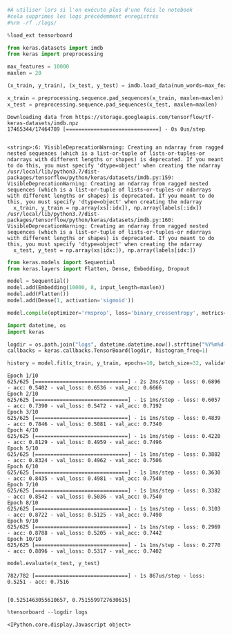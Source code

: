 ```python
#À utiliser lors si l'on exécute plus d'une fois le notebook
#cela supprimes les logs précédemment enregistrés
#%rm -rf ./logs/
```


```python
%load_ext tensorboard
```


```python
from keras.datasets import imdb
from keras import preprocessing

max_features = 10000
maxlen = 20

(x_train, y_train), (x_test, y_test) = imdb.load_data(num_words=max_features)

x_train = preprocessing.sequence.pad_sequences(x_train, maxlen=maxlen)
x_test = preprocessing.sequence.pad_sequences(x_test, maxlen=maxlen)
```

    Downloading data from https://storage.googleapis.com/tensorflow/tf-keras-datasets/imdb.npz
    17465344/17464789 [==============================] - 0s 0us/step


    <string>:6: VisibleDeprecationWarning: Creating an ndarray from ragged nested sequences (which is a list-or-tuple of lists-or-tuples-or ndarrays with different lengths or shapes) is deprecated. If you meant to do this, you must specify 'dtype=object' when creating the ndarray
    /usr/local/lib/python3.7/dist-packages/tensorflow/python/keras/datasets/imdb.py:159: VisibleDeprecationWarning: Creating an ndarray from ragged nested sequences (which is a list-or-tuple of lists-or-tuples-or ndarrays with different lengths or shapes) is deprecated. If you meant to do this, you must specify 'dtype=object' when creating the ndarray
      x_train, y_train = np.array(xs[:idx]), np.array(labels[:idx])
    /usr/local/lib/python3.7/dist-packages/tensorflow/python/keras/datasets/imdb.py:160: VisibleDeprecationWarning: Creating an ndarray from ragged nested sequences (which is a list-or-tuple of lists-or-tuples-or ndarrays with different lengths or shapes) is deprecated. If you meant to do this, you must specify 'dtype=object' when creating the ndarray
      x_test, y_test = np.array(xs[idx:]), np.array(labels[idx:])



```python
from keras.models import Sequential
from keras.layers import Flatten, Dense, Embedding, Dropout

model = Sequential()
model.add(Embedding(10000, 8, input_length=maxlen))
model.add(Flatten())
model.add(Dense(1, activation='sigmoid'))

model.compile(optimizer='rmsprop', loss='binary_crossentropy', metrics=['acc'])
```


```python
import datetime, os
import keras

logdir = os.path.join("logs", datetime.datetime.now().strftime("%Y%m%d-%H%M%S"))
callbacks = keras.callbacks.TensorBoard(logdir, histogram_freq=1)
```


```python
history = model.fit(x_train, y_train, epochs=10, batch_size=32, validation_split=0.2, callbacks=callbacks)
```

    Epoch 1/10
    625/625 [==============================] - 2s 2ms/step - loss: 0.6896 - acc: 0.5402 - val_loss: 0.6536 - val_acc: 0.6666
    Epoch 2/10
    625/625 [==============================] - 1s 1ms/step - loss: 0.6057 - acc: 0.7390 - val_loss: 0.5472 - val_acc: 0.7192
    Epoch 3/10
    625/625 [==============================] - 1s 1ms/step - loss: 0.4839 - acc: 0.7846 - val_loss: 0.5081 - val_acc: 0.7340
    Epoch 4/10
    625/625 [==============================] - 1s 1ms/step - loss: 0.4228 - acc: 0.8129 - val_loss: 0.4959 - val_acc: 0.7496
    Epoch 5/10
    625/625 [==============================] - 1s 1ms/step - loss: 0.3882 - acc: 0.8324 - val_loss: 0.4962 - val_acc: 0.7506
    Epoch 6/10
    625/625 [==============================] - 1s 1ms/step - loss: 0.3630 - acc: 0.8435 - val_loss: 0.4981 - val_acc: 0.7540
    Epoch 7/10
    625/625 [==============================] - 1s 1ms/step - loss: 0.3382 - acc: 0.8542 - val_loss: 0.5036 - val_acc: 0.7540
    Epoch 8/10
    625/625 [==============================] - 1s 1ms/step - loss: 0.3103 - acc: 0.8722 - val_loss: 0.5125 - val_acc: 0.7490
    Epoch 9/10
    625/625 [==============================] - 1s 1ms/step - loss: 0.2969 - acc: 0.8788 - val_loss: 0.5205 - val_acc: 0.7442
    Epoch 10/10
    625/625 [==============================] - 1s 1ms/step - loss: 0.2770 - acc: 0.8896 - val_loss: 0.5317 - val_acc: 0.7402



```python
model.evaluate(x_test, y_test)
```

    782/782 [==============================] - 1s 867us/step - loss: 0.5251 - acc: 0.7516


    [0.5251463055610657, 0.7515599727630615]


```python
%tensorboard --logdir logs
```

    <IPython.core.display.Javascript object>

